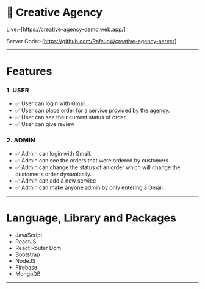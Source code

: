 # 🚀 Creative Agency 

Live:-[https://creative-agency-demo.web.app/]

Server Code:-[https://github.com/Rafsun4/creative-agency-server]

___

# Features
 ### 1. USER
 - ✅ User can login with Gmail.
 - ✅ User can place order for a service provided by the agency.
 - ✅ User can see their current status of order.
 - ✅ User can give review 
 
 ### 2. ADMIN
  - ✅  Admin can login with Gmail.
  - ✅ Admin can see the orders that were ordered by customers.
  - ✅ Admin can change the status of an order which will change the customer's order dynamically. 
  - ✅ Admin can add a new service 
  - ✅ Admin can make anyone admin by only entering a Gmail.

___

# Language, Library and Packages
 - JavaScript
 - ReactJS
 - React Router Dom
 - Bootstrap
 - NodeJS
 - Firebase
 - MongoDB
 
___
